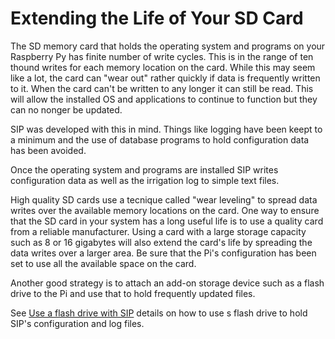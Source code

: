 # Extending the Life of Your SD Card
The SD memory card that holds the operating system and programs on your Raspberry Py has finite number of write cycles. This is in the range of ten thound writes for each memory location on the card. While this may seem like a lot, the card can "wear out" rather quickly if data is frequently written to it. When the card can't be written to any longer it can still be read. This will allow the installed OS and applications to continue to function but they can no nonger be updated.  

SIP was developed with this in mind. Things like logging have been keept to a minimum and the use of database programs to hold configuration data has been avoided.  

Once the operating system and programs are installed SIP writes configuration data as well as the irrigation log to simple text files.  

High quality SD cards use a tecnique called "wear leveling" to spread data writes over the available memory locations on the card. One way to ensure that the SD card in your system has a long useful life is to use a quality card from a reliable manufacturer. Using a card with a large storage capacity such as 8 or 16 gigabytes will also extend the card's life by spreading the data writes over a larger area. Be sure that the Pi's configuration has been set to use all the available space on the card.  

Another good strategy is to attach an add-on storage device such as a flash drive to the Pi and use that to hold frequently updated files.  

See [Use a flash drive with SIP](\flashdrive) details on how to use s flash drive to hold SIP's configuration and log files.